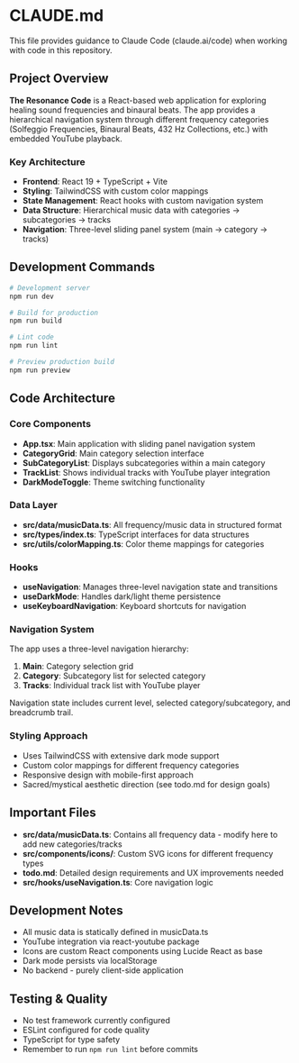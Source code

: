 # CLAUDE.md

This file provides guidance to Claude Code (claude.ai/code) when working with code in this repository.

## Project Overview

**The Resonance Code** is a React-based web application for exploring healing sound frequencies and binaural beats. The app provides a hierarchical navigation system through different frequency categories (Solfeggio Frequencies, Binaural Beats, 432 Hz Collections, etc.) with embedded YouTube playback.

### Key Architecture

- **Frontend**: React 19 + TypeScript + Vite
- **Styling**: TailwindCSS with custom color mappings
- **State Management**: React hooks with custom navigation system
- **Data Structure**: Hierarchical music data with categories → subcategories → tracks
- **Navigation**: Three-level sliding panel system (main → category → tracks)

## Development Commands

```bash
# Development server
npm run dev

# Build for production
npm run build

# Lint code
npm run lint

# Preview production build
npm run preview
```

## Code Architecture

### Core Components

- **App.tsx**: Main application with sliding panel navigation system
- **CategoryGrid**: Main category selection interface
- **SubCategoryList**: Displays subcategories within a main category
- **TrackList**: Shows individual tracks with YouTube player integration
- **DarkModeToggle**: Theme switching functionality

### Data Layer

- **src/data/musicData.ts**: All frequency/music data in structured format
- **src/types/index.ts**: TypeScript interfaces for data structures
- **src/utils/colorMapping.ts**: Color theme mappings for categories

### Hooks

- **useNavigation**: Manages three-level navigation state and transitions
- **useDarkMode**: Handles dark/light theme persistence
- **useKeyboardNavigation**: Keyboard shortcuts for navigation

### Navigation System

The app uses a three-level navigation hierarchy:
1. **Main**: Category selection grid
2. **Category**: Subcategory list for selected category
3. **Tracks**: Individual track list with YouTube player

Navigation state includes current level, selected category/subcategory, and breadcrumb trail.

### Styling Approach

- Uses TailwindCSS with extensive dark mode support
- Custom color mappings for different frequency categories
- Responsive design with mobile-first approach
- Sacred/mystical aesthetic direction (see todo.md for design goals)

## Important Files

- **src/data/musicData.ts**: Contains all frequency data - modify here to add new categories/tracks
- **src/components/icons/**: Custom SVG icons for different frequency types
- **todo.md**: Detailed design requirements and UX improvements needed
- **src/hooks/useNavigation.ts**: Core navigation logic

## Development Notes

- All music data is statically defined in musicData.ts
- YouTube integration via react-youtube package
- Icons are custom React components using Lucide React as base
- Dark mode persists via localStorage
- No backend - purely client-side application

## Testing & Quality

- No test framework currently configured
- ESLint configured for code quality
- TypeScript for type safety
- Remember to run `npm run lint` before commits
